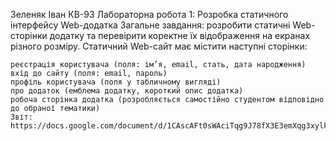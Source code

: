 Зеленяк Іван КВ-93
Лабораторна робота 1: Розробка статичного інтерфейсу Web-додатка
Загальне завдання: розробити статичні Web-сторінки додатку та перевірити коректне їх відображення на екранах різного розміру.
Статичний Web-сайт має містити наступні сторінки:

    реєстрація користувача (поля: ім’я, email, стать, дата народження)
    вхід до сайту (поля: email, пароль)
    профіль користувача (поля у табличному вигляді)
    про додаток (емблема додатку, короткий опис додатка)
    робоча сторінка додатка (розробляється самостійно студентом відповідно до обраної тематики)
    Звіт: https://docs.google.com/document/d/1CAscAFt0sWAciTqg9J78fX3E3emXqg3xylkCCPNpHKE/edit